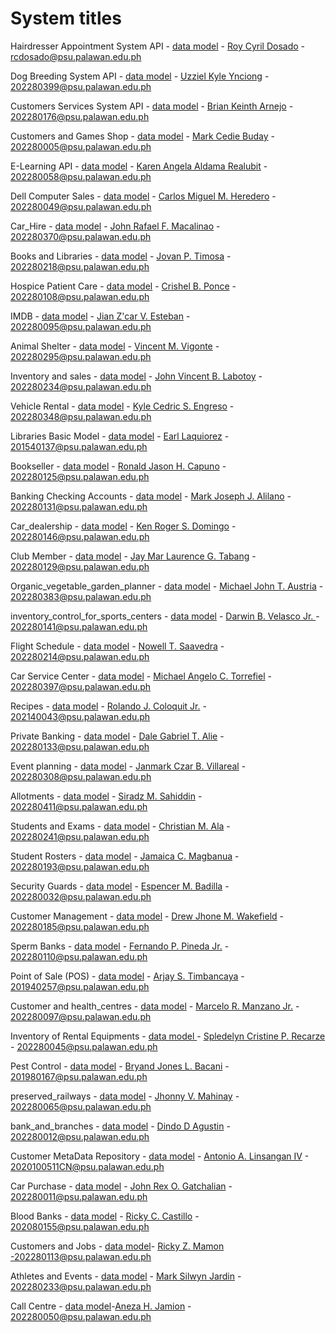 # System titles

Hairdresser Appointment System API - [data model](https://fordnox.github.io/databaseanswers/data_models/hairdressers/index.htm) - [Roy Cyril Dosado](https://github.com/rcdosado) - rcdosado@psu.palawan.edu.ph

Dog Breeding System API - [data model](https://fordnox.github.io/databaseanswers/data_models/dog_breeding/index.htm) - [Uzziel Kyle Ynciong](https://github.com/uzzielkyle) - 202280399@psu.palawan.edu.ph

Customers Services System API - [data model](https://fordnox.github.io/databaseanswers/data_models/customers_and_services/index.htm) - [Brian Keinth Arnejo](https://github.com/astalkb) - 202280176@psu.palawan.edu.ph

Customers and Games Shop - [data model](https://fordnox.github.io/databaseanswers/data_models/game_shop/index.htm) - [Mark Cedie Buday](https://github.com/aceday) - 202280005@psu.palawan.edu.ph

E-Learning API - [data model](https://fordnox.github.io/databaseanswers/data_models/e_learning/index.htm) - [Karen Angela Aldama Realubit](https://github.com/Angela1104) - 202280058@psu.palawan.edu.ph

Dell Computer Sales - [data model](https://fordnox.github.io/databaseanswers/data_models/dell_computer_sales/index.htm) - [Carlos Miguel M. Heredero](https://github.com/Carl2121) - 202280049@psu.palawan.edu.ph

Car_Hire - [data model](https://fordnox.github.io/databaseanswers/data_models/car_hire/index.htm) - [John Rafael F. Macalinao](https://github.com/PaelMacalinao) - 202280370@psu.palawan.edu.ph

Books and Libraries - [data model](https://fordnox.github.io/databaseanswers/data_models/libraries_and_books/index.htm) - [Jovan P. Timosa](https://github.com/JovTim) - 202280218@psu.palawan.edu.ph

Hospice Patient Care - [data model](https://fordnox.github.io/databaseanswers/data_models/hospice_patient_care/index.htm) - [Crishel B. Ponce](https://github.com/crishelpc) - 202280108@psu.palawan.edu.ph

IMDB - [data model](https://fordnox.github.io/databaseanswers/data_models/imdb/index.htm) - [Jian Z'car V. Esteban](https://github.com/JianZcar) - 202280095@psu.palawan.edu.ph

Animal Shelter - [data model](https://fordnox.github.io/databaseanswers/data_models/animal_shelters/index.htm) - [Vincent M. Vigonte](https://github.com/vincentvigonte) - 202280295@psu.palawan.edu.ph

Inventory and sales - [data model](https://fordnox.github.io/databaseanswers/data_models/inventory_and_sales/index.htm) - [John Vincent B. Labotoy](https://github.com/jhnvincent) - 202280234@psu.palawan.edu.ph

Vehicle Rental - [data model](https://fordnox.github.io/databaseanswers/data_models/vehicle_rental/index.htm) - [Kyle Cedric S. Engreso](https://github.com/kyleengreso) - 202280348@psu.palawan.edu.ph

Libraries Basic Model - [data model](https://fordnox.github.io/databaseanswers/data_models/library/index.htm) - [Earl Laquiorez](https://github.com/EjLaquiorez) - 201540137@psu.palawan.edu.ph

Bookseller - [data model](https://fordnox.github.io/databaseanswers/data_models/bookstore/index.htm) - [Ronald Jason H. Capuno](https://github.com/NaldCapuno) - 202280125@psu.palawan.edu.ph

Banking Checking Accounts - [data model](https://fordnox.github.io/databaseanswers/data_models/banking_checking_accounts/index.htm) - [Mark Joseph J. Alilano](https://github.com/mrkalilano) - 202280131@psu.palawan.edu.ph

Car_dealership - [data model](https://fordnox.github.io/databaseanswers/data_models/car_dealership/index.htm) - [Ken Roger S. Domingo](https://github.com/Sekki011604) - 202280146@psu.palawan.edu.ph

Club Member - [data model](https://fordnox.github.io/databaseanswers/data_models/club_members/index.htm) - [Jay Mar Laurence G. Tabang](https://github.com/Lauriinz) - 202280129@psu.palawan.edu.ph

Organic_vegetable_garden_planner - [data model](https://fordnox.github.io/databaseanswers/data_models/organic_vegetable_garden_planner/index.htm) - [Michael John T. Austria](https://github.com/michaeljohnaustria) - 202280383@psu.palawan.edu.ph

inventory_control_for_sports_centers - [data model](https://fordnox.github.io/databaseanswers/data_models/inventory_control_for_sports_centers/index.htm) - [Darwin B. Velasco Jr. ](https://github.com/DarsVelasco) - 202280141@psu.palawan.edu.ph

Flight Schedule - [data model](https://fordnox.github.io/databaseanswers/data_models/travel_routes/index.htm) - [Nowell T. Saavedra](https://github.com/zanzers) - 202280214@psu.palawan.edu.ph

Car Service Center - [data model](https://fordnox.github.io/databaseanswers/data_models/car_svc_center/index.htm) - [Michael Angelo C. Torrefiel](https://github.com/michaeltorrefiel) - 202280397@psu.palawan.edu.ph

Recipes - [data model](https://fordnox.github.io/databaseanswers/data_models/recipes/index.htm) - [Rolando J. Coloquit Jr.](https://github.com/Rjcoloquit) - 202140043@psu.palawan.edu.ph

Private Banking - [data model](https://fordnox.github.io/databaseanswers/data_models/private_banking/index.htm) - [Dale Gabriel T. Alie](https://github.com/dalealie) - 202280133@psu.palawan.edu.ph

Event planning - [data model](https://fordnox.github.io/databaseanswers/data_models/event_planning/index.htm) - [Janmark Czar B. Villareal](https://github.com/Czarap) - 202280308@psu.palawan.edu.ph

Allotments - [data model](https://fordnox.github.io/databaseanswers/data_models/allotments/index.htm) - [Siradz M. Sahiddin](https://github.com/iaa-ai) - 202280411@psu.palawan.edu.ph

Students and Exams - [data model](https://fordnox.github.io/databaseanswers/data_models/student_exams/index.htm) - [Christian M. Ala](https://github.com/tianala) - 202280241@psu.palawan.edu.ph

Student Rosters - [data model](https://fordnox.github.io/databaseanswers/data_models/student_rosters/index.htm) - [Jamaica C. Magbanua](https://github.com/Maica08) - 202280193@psu.palawan.edu.ph

Security Guards - [data model](https://fordnox.github.io/databaseanswers/data_models/security_guards/index.htm) - [Espencer M. Badilla](https://github.com/Stress-In-Coding) - 202280032@psu.palawan.edu.ph

Customer Management - [data model](https://fordnox.github.io/databaseanswers/data_models/customer_management_systems/index.htm) - [Drew Jhone M. Wakefield](https://github.com/curiouscat21) - 202280185@psu.palawan.edu.ph

Sperm Banks - [data model](https://fordnox.github.io/databaseanswers/data_models/sperm_banks/index.htm) - [Fernando P. Pineda Jr.](https://github.com/fppinedajr) - 202280110@psu.palawan.edu.ph

Point of Sale (POS) - [data model](https://fordnox.github.io/databaseanswers/data_models/generic_pos/index.htm) - [Arjay S. Timbancaya](https://github.com/Arjay1412) - 201940257@psu.palawan.edu.ph

Customer and health_centres - [data model](https://fordnox.github.io/databaseanswers/data_models/health_centres/index.htm) - [Marcelo R. Manzano Jr.](https://github.com/MarceloManzanoJr) - 202280097@psu.palawan.edu.ph

Inventory of Rental Equipments - [data model ](https://fordnox.github.io/databaseanswers/data_models/inventory_of_rental_equipment/index.htm) - [Spledelyn Cristine P. Recarze](https://github.com/sci17) - 202280045@psu.palawan.edu.ph

Pest Control - [data model](https://fordnox.github.io/databaseanswers/data_models/pest_control/index.htm) - [Bryand Jones L. Bacani](https://github.com/Bjbacani) - 201980167@psu.palawan.edu.ph

preserved_railways - [data model](https://fordnox.github.io/databaseanswers/data_models/preserved_railways/index.htm) - [Jhonny V. Mahinay](https://github.com/anxiety16) - 202280065@psu.palawan.edu.ph

bank_and_branches - [data model](https://fordnox.github.io/databaseanswers/data_models/bank_and_branches/index.htm) - [Dindo D Agustin](https://github.com/0go40410tng2) - 202280012@psu.palawan.edu.ph

Customer MetaData Repository - [data model](https://fordnox.github.io/databaseanswers/data_models/customer_metadata/index.htm) - [Antonio A. Linsangan IV](https://github.com/niolinsangan) - 2020100511CN@psu.palawan.edu.ph

Car Purchase - [data model](https://fordnox.github.io/databaseanswers/data_models/hardware_sales/index.htm) - [John Rex O. Gatchalian](https://github.com/lumberjaxxx) - 202280011@psu.palawan.edu.ph

Blood Banks - [data model](https://fordnox.github.io/databaseanswers/data_models/blood_banks/index.htm) - [Ricky C. Castillo](https://github.com/psychopath-Alien) - 202080155@psu.palawan.edu.ph

Customers and Jobs - [data model](https://fordnox.github.io/databaseanswers/data_models/customers_and_jobs/index.htm)- [Ricky Z. Mamon](https://github.com/rickymamon) -202280113@psu.palawan.edu.ph

Athletes and Events -  [data model](https://fordnox.github.io/databaseanswers/data_models/athletes/index.htm) - [Mark Silwyn Jardin](https://github.com/Silwynn) - 202280233@psu.palawan.edu.ph

Call Centre - [data model](https://fordnox.github.io/databaseanswers/data_models/crm/call_centre_conceptual_erd.htm)-[Aneza H. Jamion](https://github.com/zha7nea) - 202280050@psu.palawan.edu.ph
